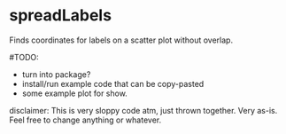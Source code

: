 # spreadLabels
Finds coordinates for labels on a scatter plot without overlap.

#TODO:
- turn into package?
- install/run example code that can be copy-pasted
- some example plot for show.

disclaimer: This is very sloppy code atm, just thrown together. Very as-is. Feel free to change anything or whatever.
